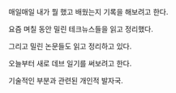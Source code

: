 매일매일 내가 뭘 했고 배웠는지 기록을 해보려고 한다. 

요즘 며칠 동안 밀린 테크뉴스들을 읽고 정리했다.

그리고 밀린 논문들도 읽고 정리하고 있다.

오늘부터 새로 데브 일기를 써보려고 한다.

기술적인 부분과 관련된 개인적 발자국.